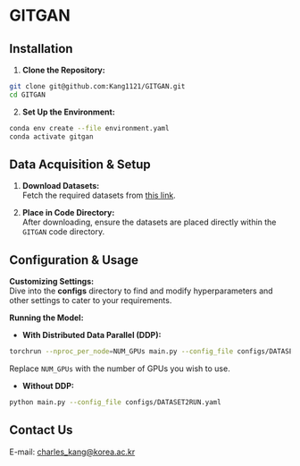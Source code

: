 # GITGAN

## Installation

1. **Clone the Repository:**  
```bash
git clone git@github.com:Kang1121/GITGAN.git
cd GITGAN
```

2. **Set Up the Environment:**  
```bash
conda env create --file environment.yaml
conda activate gitgan
```


## Data Acquisition & Setup

1. **Download Datasets:**  
Fetch the required datasets from [this link](https://works.do/IDNSXyq).

2. **Place in Code Directory:**  
After downloading, ensure the datasets are placed directly within the `GITGAN` code directory.

## Configuration & Usage

**Customizing Settings:**  
Dive into the **configs** directory to find and modify hyperparameters and other settings to cater to your requirements.

**Running the Model:**

- **With Distributed Data Parallel (DDP):**  
```bash
torchrun --nproc_per_node=NUM_GPUs main.py --config_file configs/DATASET2RUN.yaml
```
Replace `NUM_GPUs` with the number of GPUs you wish to use.

- **Without DDP:**  
```bash
python main.py --config_file configs/DATASET2RUN.yaml
```

## Contact Us
E-mail: charles_kang@korea.ac.kr
